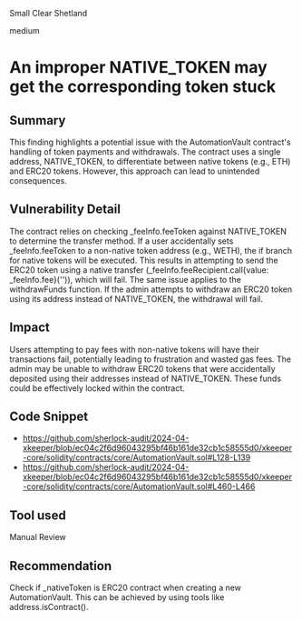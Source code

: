 Small Clear Shetland

medium

# An improper NATIVE_TOKEN may get the corresponding token stuck

## Summary
This finding highlights a potential issue with the AutomationVault contract's handling of token payments and withdrawals. The contract uses a single address, NATIVE_TOKEN, to differentiate between native tokens (e.g., ETH) and ERC20 tokens. However, this approach can lead to unintended consequences.
## Vulnerability Detail
The contract relies on checking _feeInfo.feeToken against NATIVE_TOKEN to determine the transfer method.
If a user accidentally sets _feeInfo.feeToken to a non-native token address (e.g., WETH), the if branch for native tokens will be executed.
This results in attempting to send the ERC20 token using a native transfer (_feeInfo.feeRecipient.call{value: _feeInfo.fee}('')), which will fail.
The same issue applies to the withdrawFunds function. If the admin attempts to withdraw an ERC20 token using its address instead of NATIVE_TOKEN, the withdrawal will fail.
## Impact
Users attempting to pay fees with non-native tokens will have their transactions fail, potentially leading to frustration and wasted gas fees.
The admin may be unable to withdraw ERC20 tokens that were accidentally deposited using their addresses instead of NATIVE_TOKEN. These funds could be effectively locked within the contract.
## Code Snippet
- https://github.com/sherlock-audit/2024-04-xkeeper/blob/ec04c2f6d96043295bf46b161de32cb1c58555d0/xkeeper-core/solidity/contracts/core/AutomationVault.sol#L128-L139
- https://github.com/sherlock-audit/2024-04-xkeeper/blob/ec04c2f6d96043295bf46b161de32cb1c58555d0/xkeeper-core/solidity/contracts/core/AutomationVault.sol#L460-L466
## Tool used

Manual Review

## Recommendation
Check if _nativeToken is ERC20 contract when creating a new AutomationVault. This can be achieved by using tools like address.isContract().